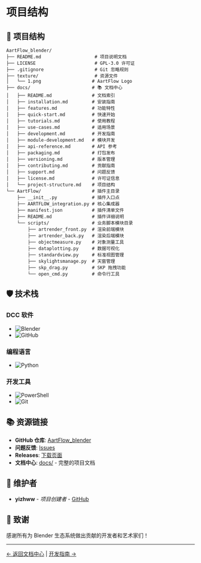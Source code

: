 # 项目结构

## 📁 项目结构

```
AartFlow_blender/
├── README.md                    # 项目说明文档
├── LICENSE                      # GPL-3.0 许可证
├── .gitignore                   # Git 忽略规则
├── texture/                     # 资源文件
│   └── 1.png                   # AartFlow Logo
├── docs/                       # 📚 文档中心
│   ├── README.md               # 文档索引
│   ├── installation.md         # 安装指南
│   ├── features.md             # 功能特性
│   ├── quick-start.md          # 快速开始
│   ├── tutorials.md            # 使用教程
│   ├── use-cases.md            # 适用场景
│   ├── development.md          # 开发指南
│   ├── module-development.md   # 模块开发
│   ├── api-reference.md        # API 参考
│   ├── packaging.md            # 打包发布
│   ├── versioning.md           # 版本管理
│   ├── contributing.md         # 贡献指南
│   ├── support.md              # 问题反馈
│   ├── license.md              # 许可证信息
│   └── project-structure.md    # 项目结构
└── AartFlow/                   # 插件主目录
    ├── __init__.py             # 插件入口点
    ├── AARTFLOW_integration.py # 核心集成器
    ├── manifest.json           # 插件清单文件
    ├── README.md               # 插件详细说明
    └── scripts/                # 业务脚本模块目录
        ├── artrender_front.py  # 渲染前端模块
        ├── artrender_back.py   # 渲染后端模块
        ├── objectmeasure.py    # 对象测量工具
        ├── dataplotting.py     # 数据可视化
        ├── standardview.py     # 标准视图管理
        ├── skylightsmanage.py  # 天窗管理
        ├── skp_drag.py         # SKP 拖拽功能
        └── open_cmd.py         # 命令行工具
```

## 🛡️ 技术栈

### DCC 软件
- ![Blender](https://img.shields.io/badge/Blender-F5792A?style=flat-square&logo=blender&logoColor=white)
- ![GitHub](https://img.shields.io/badge/GitHub-181717?style=flat-square&logo=github&logoColor=white)

### 编程语言
- ![Python](https://img.shields.io/badge/Python-3776AB?style=flat-square&logo=python&logoColor=white)

### 开发工具
- ![PowerShell](https://img.shields.io/badge/PowerShell-5391FE?style=flat-square&logo=powershell&logoColor=white)
- ![Git](https://img.shields.io/badge/Git-F05032?style=flat-square&logo=git&logoColor=white)

## 📚 资源链接

- **GitHub 仓库**: [AartFlow_blender](https://github.com/yizhww/AartFlow_blender)
- **问题反馈**: [Issues](https://github.com/yizhww/AartFlow_blender/issues)
- **Releases**: [下载页面](https://github.com/yizhww/AartFlow_blender/releases)
- **文档中心**: [docs/](README.md) - 完整的项目文档

## 👥 维护者

- **yizhww** - *项目创建者* - [GitHub](https://github.com/yizhww)

## 🙏 致谢

感谢所有为 Blender 生态系统做出贡献的开发者和艺术家们！

---

[← 返回文档中心](README.md) | [开发指南 →](development.md)
